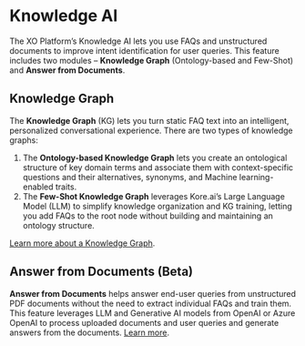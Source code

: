 # Knowledge AI

The XO Platform’s Knowledge AI lets you use FAQs and unstructured documents to improve intent identification for user queries. This feature includes two modules – **Knowledge Graph** (Ontology-based and Few-Shot) and **Answer from Documents**.

## Knowledge Graph

The **Knowledge Graph** (KG) lets you turn static FAQ text into an intelligent, personalized conversational experience. There are two types of knowledge graphs:

1. The **Ontology-based Knowledge Graph** lets you create an ontological structure of key domain terms and associate them with context-specific questions and their alternatives, synonyms, and Machine learning-enabled traits.
2. The **Few-Shot Knowledge Graph** leverages Kore.ai’s Large Language Model (LLM) to simplify knowledge organization and KG training, letting you add FAQs to the root node without building and maintaining an ontology structure.

<a href="https://docsinternal-kore.github.io/docs/xo/answers/knowledge-ai/knowledge-graph-overview/" target="_blank">Learn more about a Knowledge Graph</a>.

## Answer from Documents (Beta)

**Answer from Documents** helps answer end-user queries from unstructured PDF documents without the need to extract individual FAQs and train them. This feature leverages LLM and Generative AI models from OpenAI or Azure OpenAI to process uploaded documents and user queries and generate answers from the documents. <a href="https://docsinternal-kore.github.io/docs/xo/answers/answer-from-documents/" target="_blank">Learn more</a>.
